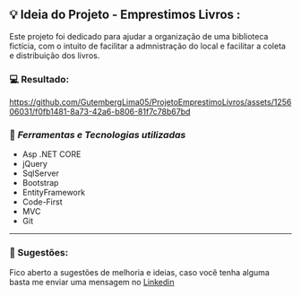 ## 💡 Ideia do Projeto - Emprestimos Livros :
Este projeto foi dedicado para ajudar a organização de uma biblioteca fictícia, com o intuito de facilitar a admnistração do local e facilitar a coleta e distribuição dos livros.

 ### 💻 Resultado:


https://github.com/GutembergLima05/ProjetoEmprestimoLivros/assets/125606031/f0fb1481-8a73-42a6-b806-81f7c78b67bd






### 🌌 *Ferramentas e Tecnologias utilizadas*

- Asp .NET CORE
- jQuery
- SqlServer
- Bootstrap
- EntityFramework
- Code-First
- MVC
- Git
  


<hr>

### 💬 Sugestões:

Fico aberto a sugestões de melhoria e ideias, caso você tenha alguma basta me enviar uma mensagem no <a href="https://www.linkedin.com/in/gutemberglima/">Linkedin</a>


